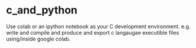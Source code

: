 # c_and_python

Use colab or an ipython notebook as your C development environment.
e.g. write and compile and produce and export c langaugae executible files using/inside google colab.
